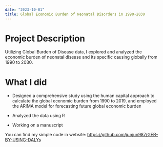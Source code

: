 ```yaml
---
date: "2023-10-01"
title: Global Economic Burden of Neonatal Disorders in 1990-2030
---
```


# **Project Description**

Utilizing Global Burden of Disease data, I explored and analyzed the economic burden of neonatal disease and its specific causing globally from 1990 to 2030.

# **What I did**

-   Designed a comprehensive study using the human capital approach to calculate the global economic burden from 1990 to 2019, and employed the ARIMA model for forecasting future global economic burden

-   Analyzed the data using R

-   Working on a manuscript

You can find my simple code in website: <https://github.com/junjun987/GEB-BY-USING-DALYs>
